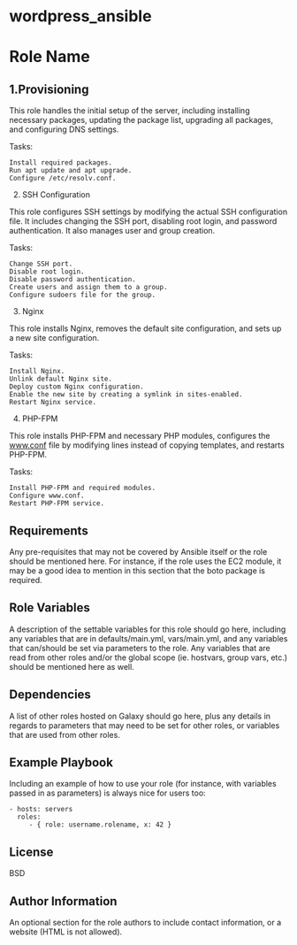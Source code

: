 # wordpress_ansible
Role Name
=========

## 1.Provisioning

This role handles the initial setup of the server, including installing necessary packages, updating the package list, upgrading all packages, and configuring DNS settings.

Tasks:

    Install required packages.
    Run apt update and apt upgrade.
    Configure /etc/resolv.conf.

2. SSH Configuration

This role configures SSH settings by modifying the actual SSH configuration file. It includes changing the SSH port, disabling root login, and password authentication. It also manages user and group creation.

Tasks:

    Change SSH port.
    Disable root login.
    Disable password authentication.
    Create users and assign them to a group.
    Configure sudoers file for the group.

3. Nginx

This role installs Nginx, removes the default site configuration, and sets up a new site configuration.

Tasks:

    Install Nginx.
    Unlink default Nginx site.
    Deploy custom Nginx configuration.
    Enable the new site by creating a symlink in sites-enabled.
    Restart Nginx service.

4. PHP-FPM

This role installs PHP-FPM and necessary PHP modules, configures the www.conf file by modifying lines instead of copying templates, and restarts PHP-FPM.

Tasks:

    Install PHP-FPM and required modules.
    Configure www.conf.
    Restart PHP-FPM service.

Requirements
------------

Any pre-requisites that may not be covered by Ansible itself or the role should be mentioned here. For instance, if the role uses the EC2 module, it may be a good idea to mention in this section that the boto package is required.

Role Variables
--------------

A description of the settable variables for this role should go here, including any variables that are in defaults/main.yml, vars/main.yml, and any variables that can/should be set via parameters to the role. Any variables that are read from other roles and/or the global scope (ie. hostvars, group vars, etc.) should be mentioned here as well.

Dependencies
------------

A list of other roles hosted on Galaxy should go here, plus any details in regards to parameters that may need to be set for other roles, or variables that are used from other roles.

Example Playbook
----------------

Including an example of how to use your role (for instance, with variables passed in as parameters) is always nice for users too:

    - hosts: servers
      roles:
         - { role: username.rolename, x: 42 }

License
-------

BSD

Author Information
------------------

An optional section for the role authors to include contact information, or a website (HTML is not allowed).
